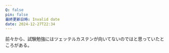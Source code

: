 ```yaml
---
Q: false
pin: false
最終更新日時: Invalid date
date: 2024-12-27T22:34
---
```

前々から、試験勉強にはツェッテルカステンが向いてないのではと思っていたところがある。